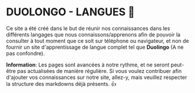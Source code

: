 # DUOLONGO - LANGUES 🎈
Ce site a été créé dans le but de réunir nos connaissances dans les différents langages que nous connaissons/apprenons afin de pouvoir la consulter à tout moment que ce soit sur téléphone ou navigateur, et non de fournir un site d'apprentissage de langue complet tel que **Duolingo** (A ne pas confondre).

**Information**:
Les pages sont avancées à notre rythme, et ne seront peut-être pas actualisées de manière régulière. Si vous voulez contribuer afin d'ajouter vos connaissances sur notre site, allez-y, mais veuillez respecter la structure des markdowns déjà présents. 👍